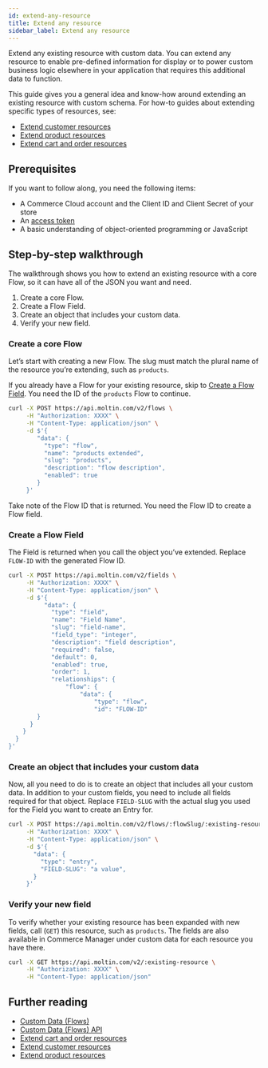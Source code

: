 ```yaml
---
id: extend-any-resource
title: Extend any resource
sidebar_label: Extend any resource
---
```


Extend any existing resource with custom data. You can extend any resource to enable pre-defined information for display or to power custom business logic elsewhere in your application that requires this additional data to function.

This guide gives you a general idea and know-how around extending an existing resource with custom schema. For how-to guides about extending specific types of resources, see:

- [Extend customer resources](extend-customer-resources.md)
- [Extend product resources](extend-product-resources.md)
- [Extend cart and order resources](extend-cart-and-order-resources.md)

## Prerequisites

If you want to follow along, you need the following items:

- A Commerce Cloud account and the Client ID and Client Secret of your store
- An [access token](get-access-token.md)
- A basic understanding of object-oriented programming or JavaScript

## Step-by-step walkthrough

The walkthrough shows you how to extend an existing resource with a core Flow, so it can have all of the JSON you want and need.

1. Create a core Flow.
2. Create a Flow Field.
3. Create an object that includes your custom data.
4. Verify your new field.

### Create a core Flow

Letʼs start with creating a new Flow. The slug must match the plural name of the resource youʼre extending, such as `products`.

If you already have a Flow for your existing resource, skip to [Create a Flow Field](#create-a-flow-field). You need the ID of the `products` Flow to continue.

```sh
curl -X POST https://api.moltin.com/v2/flows \
     -H "Authorization: XXXX" \
     -H "Content-Type: application/json" \
     -d $'{
        "data": {
          "type": "flow",
          "name": "products extended",
          "slug": "products",
          "description": "flow description",
          "enabled": true
        }
     }'
```

Take note of the Flow ID that is returned. You need the Flow ID to create a Flow field.

### Create a Flow Field

The Field is returned when you call the object youʼve extended. Replace `FLOW-ID` with the generated Flow ID.

```sh
curl -X POST https://api.moltin.com/v2/fields \
     -H "Authorization: XXXX" \
     -H "Content-Type: application/json" \
     -d $'{
          "data": {
            "type": "field",
            "name": "Field Name",
            "slug": "field-name",
            "field_type": "integer",
            "description": "field description",
            "required": false,
            "default": 0,
            "enabled": true,
            "order": 1,
            "relationships": {
                "flow": {
                    "data": {
                        "type": "flow",
                        "id": "FLOW-ID"
        }
      }
    }
  }
}'
```

### Create an object that includes your custom data

Now, all you need to do is to create an object that includes all your custom data. In addition to your custom fields, you need to include all fields required for that object. Replace `FIELD-SLUG` with the actual slug you used for the Field you want to create an Entry for.

```sh
curl -X POST https://api.moltin.com/v2/flows/:flowSlug/:existing-resource \
     -H "Authorization: XXXX" \
     -H "Content-Type: application/json" \
     -d $'{
       "data": {
         "type": "entry",
         "FIELD-SLUG": "a value",
       }
     }'
```

### Verify your new field

To verify whether your existing resource has been expanded with new fields, call (`GET`) this resource, such as `products`. The fields are also available in Commerce Manager under custom data for each resource you have there.

```sh
curl -X GET https://api.moltin.com/v2/:existing-resource \
     -H "Authorization: XXXX" \
     -H "Content-Type: application/json"
```

## Further reading

- [Custom Data (Flows)](../../concepts/custom-data-flows.md)
- [Custom Data (Flows) API](../../api/advanced/custom-data/index.md)
- [Extend cart and order resources](extend-cart-and-order-resources.md)
- [Extend customer resources](extend-customer-resources.md)
- [Extend product resources](extend-product-resources.md)
